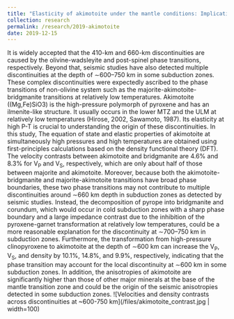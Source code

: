 ```yaml
---
title: "Elasticity of akimotoite under the mantle conditions: Implications for multiple discontinuities and seismic anisotropies at the depth of ∼600–750 km in subduction zones"
collection: research
permalink: /research/2019-akimotoite
date: 2019-12-15
---
```

It is widely accepted that the 410-km and 660-km discontinuities are caused by the olivine-wadsleyite and post-spinel phase transitions, respectively. Beyond that, seismic studies have also detected multiple discontinuities at the depth of ∼600–750 km in some subduction zones. These complex discontinuities were expectedly ascribed to the phase transitions of non-olivine system such as the majorite-akimotoite-bridgmanite transitions at relatively low temperatures. Akimotoite ((Mg,Fe)SiO3) is the high-pressure polymorph of pyroxene and has an ilmenite-like structure. It usually occurs in the lower MTZ and the ULM at relatively low temperatures (Hirose, 2002, Sawamoto, 1987). Its elasticity at high P-T is crucial to understanding the origin of these discontinuities.
In this study, The equation of state and elastic properties of akimotoite at simultaneously high pressures and high temperatures are obtained using first-principles calculations based on the density functional theory (DFT). The velocity contrasts between akimotoite and bridgmanite are 4.6% and 8.3% for V<sub>P</sub> and V<sub>S</sub>, respectively, which are only about half of those between majorite and akimotoite. Moreover, because both the akimotoite-bridgmanite and majorite-akimotoite transitions have broad phase boundaries, these two phase transitions may not contribute to multiple discontinuities around ∼660 km depth in subduction zones as detected by seismic studies. Instead, the decomposition of pyrope into bridgmanite and corundum, which would occur in cold subduction zones with a sharp phase boundary and a large impedance contrast due to the inhibition of the pyroxene-garnet transformation at relatively low temperatures, could be a more reasonable explanation for the discontinuity at ∼700–750 km in subduction zones. Furthermore, the transformation from high-pressure clinopyroxene to akimotoite at the depth of ∼600 km can increase the V<sub>P</sub>, V<sub>S</sub>, and density by 10.1%, 14.8%, and 9.9%, respectively, indicating that the phase transition may account for the local discontinuity at ∼600 km in some subduction zones. In addition, the anisotropies of akimotoite are significantly higher than those of other major minerals at the base of the mantle transition zone and could be the origin of the seismic anisotropies detected in some subduction zones.
![Velocities and density contrasts across discontinuities at ~600-750 km](/files/akimotoite_contrast.jpg | width=100)
